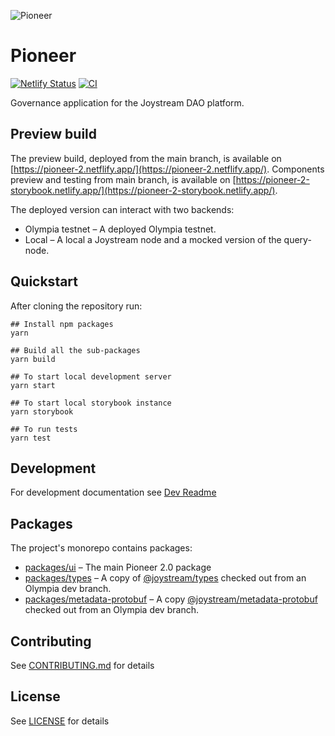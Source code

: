![Pioneer](https://user-images.githubusercontent.com/247363/116713796-699da780-a9d5-11eb-82b1-a42bccd642d7.png)


# Pioneer

[![Netlify Status](https://api.netlify.com/api/v1/badges/d870546e-6452-42d6-81d2-7a625637d6a4/deploy-status)](https://app.netlify.com/sites/pioneer-2/deploys)
[![CI](https://github.com/Joystream/pioneer/actions/workflows/CI.yml/badge.svg)](https://github.com/Joystream/pioneer/actions/workflows/CI.yml)

Governance application for the Joystream DAO platform.

## Preview build

The preview build, deployed from the main branch, is available on [https://pioneer-2.netflify.app/](https://pioneer-2.netflify.app/).
Components preview and testing from main branch, is available on [https://pioneer-2-storybook.netlify.app/](https://pioneer-2-storybook.netlify.app/).

The deployed version can interact with two backends:

- Olympia testnet – A deployed Olympia testnet.
- Local – A local a Joystream node and a mocked version of the query-node.

## Quickstart

After cloning the repository run:

```shell
## Install npm packages
yarn

## Build all the sub-packages
yarn build

## To start local development server
yarn start

## To start local storybook instance
yarn storybook

## To run tests
yarn test
```

## Development

For development documentation see [Dev Readme](docs/README.md)

## Packages

The project's monorepo contains packages:

- [packages/ui](packages/ui) – The main Pioneer 2.0 package
- [packages/types](packages/types) – A copy of [@joystream/types](https://github.com/Joystream/joystream/tree/olympia/types) checked out from an Olympia dev branch.
- [packages/metadata-protobuf](packages/metadata-protobuf) – A copy [@joystream/metadata-protobuf](https://github.com/Joystream/joystream/tree/olympia/metadata-protobuf) checked out from an Olympia dev branch.

## Contributing

See [CONTRIBUTING.md](CONTRIBUTING.md) for details


## License

See [LICENSE](LICENSE) for details

